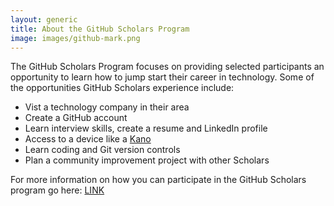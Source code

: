 ```yaml
---
layout: generic
title: About the GitHub Scholars Program
image: images/github-mark.png
---
```


<p>The GitHub Scholars Program focuses on providing selected participants an opportunity to learn how to jump start their career in technology. Some of the opportunities GitHub Scholars experience include:
<ul>
<li>Vist a technology company in their area</li>
<li>Create a GitHub account</li>
<li>Learn interview skills, create a resume and LinkedIn profile</li>
<li>Access to a device like a <a href="https://kano.me/">Kano</a></li>
<li>Learn coding and Git version controls</li>
<li>Plan a community improvement project with other Scholars</li>
</ul>
</p>
<p>For more information on how you can participate in the GitHub Scholars program go here: <a href="www.google.com">LINK</a></p>
